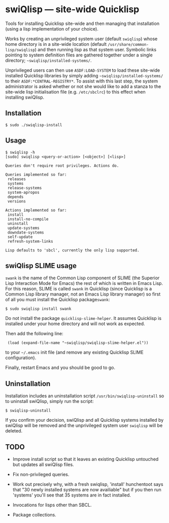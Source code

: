 # swiQlisp — site-wide Quicklisp

Tools for installing Quicklisp site-wide and then managing that installation
(using a lisp implementation of your choice).

Works by creating an unprivileged system user (default `swiqlisp`) whose home
directory is in a site-wide location (default `/usr/share/common-lisp/swiqlisp`)
and then running lisp as that system user.  Symbolic links pointing to system
definition files are gathered together under a single directory;
`~swiqlisp/installed-systems/`.

Unprivileged users can then use `ASDF:LOAD-SYSTEM` to load these site-wide
installed Quicklisp libraries by simply adding `~swiqlisp/installed-systems/` to
their `ASDF:*CENTRAL-REGISTRY*`.  To assist with this last step, the system
administrator is asked whether or not she would like to add a stanza to the
site-wide lisp initialisation file (e.g. `/etc/sbclrc`) to this effect when
installing swiQlisp.


## Installation

```
$ sudo ./swiqlisp-install
```

## Usage

```
$ swiqlisp -h
[sudo] swiqlisp <query-or-action> [<object>] [<lisp>]

Queries don't require root privileges. Actions do.

Queries implemented so far:
 releases
 systems
 release-systems
 system-apropos
 depends
 versions

Actions implemented so far:
 install
 install-no-compile
 uninstall
 update-systems
 downdate-systems
 self-update
 refresh-system-links

Lisp defaults to 'sbcl', currently the only lisp supported.
```
## swiQlisp SLIME usage

`swank` is the name of the Common Lisp component of SLIME (the Superior Lisp
Interaction Mode for Emacs) the rest of which is written in Emacs Lisp.  For
this reason, SLIME is called `swank` in Quicklisp (since Quicklisp is a Common
Lisp library manager, not an Emacs Lisp library manager) so first of all you
must install the Quicklisp package`swank`:

```
$ sudo swiqlisp install swank
```
Do not install the package `quicklisp-slime-helper`.  It assumes Quicklisp is
installed under your home directory and will not work as expected.

Then add the following line:

```
 (load (expand-file-name "~swiqlisp/swiqlisp-slime-helper.el"))
```
to your `~/.emacs` init file (and remove any existing Quicklisp SLIME
configuration).

Finally, restart Emacs and you should be good to go.

## Uninstallation

Installation includes an uninstallation script `/usr/bin/swiqlisp-uninstall` so
to uninstall swiQlisp, simply run the script:

```
$ swiqlisp-uninstall
```
If you confirm your decision, swiQlisp and all Quicklisp systems installed by
swiQlisp will be removed and the unprivileged system user `swiqlisp` will be
deleted.

## TODO

* Improve install script so that it leaves an existing Quicklisp untouched but
  updates all swiQlisp files.

* Fix non-privileged queries.

* Work out precisely why, with a fresh swiqlisp, 'install' hunchentoot says that
  "30 newly installed systems are now availiable" but if you then run 'systems'
  you'll see that 35 systems are in fact installed.

* Invocations for lisps other than SBCL.

* Package collections.

<!--
Local Variables:
mode:markdown
End:
-->
